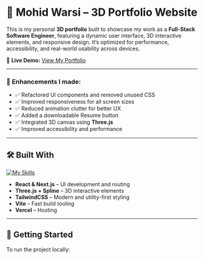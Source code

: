 # 🚀 Mohid Warsi – 3D Portfolio Website
<!-- 
<p align="center">
  <img src="./READMEPHOTO.png" alt="3D Portfolio Preview" />
</p> -->

This is my personal **3D portfolio** built to showcase my work as a **Full-Stack Software Engineer**, featuring a dynamic user interface, 3D interactive elements, and responsive design. It’s optimized for performance, accessibility, and real-world usability across devices.

🔗 **Live Demo:** [View My Portfolio](https://portfoliobyompatel.netlify.app/)

---

### 🔧 Enhancements I made:
- ✅ Refactored UI components and removed unused CSS
- ✅ Improved responsiveness for all screen sizes
- ✅ Reduced animation clutter for better UX
- ✅ Added a downloadable Resume button
- ✅ Integrated 3D canvas using **Three.js**
- ✅ Improved accessibility and performance

---

## 🛠️ Built With

[![My Skills](https://skillicons.dev/icons?i=react,nextjs,threejs,tailwind,vite,nodejs)](https://skillicons.dev)

- **React & Next.js** – UI development and routing
- **Three.js + Spline** – 3D interactive elements
- **TailwindCSS** – Modern and utility-first styling
- **Vite** – Fast build tooling
- **Vercel** – Hosting

---

## 📂 Getting Started

To run the project locally:
